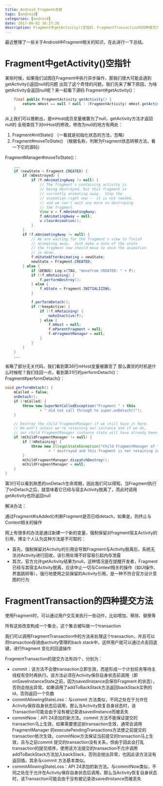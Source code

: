 ```yaml
---
title: Android Fragment总结
tags: [android]
categories: [android]
date: 2017-06-02 16:27:26
description: Fragment中getActivity()空指针、FragmentTransaction的四种提交方法
---
```

最近整理了一些关于Android中Fragment相关的知识，在此进行一下总结。

# Fragment中getActivity()空指针

某些时候，如果我们试图在Fragment中执行异步操作，那我们很大可能会遇到getActivity()返回null的问题
出现了这个奇怪的问题，我们先来了解下原因，为啥getActivity会返回null呢？来一起看下源码
Fragment#getActivity()：
```java
    final public FragmentActivity getActivity() {
        return mHost == null ? null : (FragmentActivity) mHost.getActivity();
    }
```

从上我们可以推断出，是mHost成员变量被置为了null，getActivity方法才返回null的
全局查找下对mHost的修改，修改为null的地方有两处：
1. Fragment#initState() （一看就是初始化状态的方法，忽略）
2. Fragment#moveToState() （根据名称，判断为Fragment状态转移方法，看一下它的源码）

FragmentManager#moveToState()：
```java
	...
	if (newState < Fragment.CREATED) {
		if (mDestroyed) {
			if (f.mAnimatingAway != null) {
				// The fragment's containing activity is
				// being destroyed, but this fragment is
				// currently animating away.  Stop the
				// animation right now -- it is not needed,
				// and we can't wait any more on destroying
				// the fragment.
				View v = f.mAnimatingAway;
				f.mAnimatingAway = null;
				v.clearAnimation();
			}
		}
		if (f.mAnimatingAway != null) {
			// We are waiting for the fragment's view to finish
			// animating away.  Just make a note of the state
			// the fragment now should move to once the animation
			// is done.
			f.mStateAfterAnimating = newState;
			newState = Fragment.CREATED;
		} else {
			if (DEBUG) Log.v(TAG, "movefrom CREATED: " + f);
			if (!f.mRetaining) {
				f.performDestroy();
			} else {
				f.mState = Fragment.INITIALIZING;
			}

			f.performDetach();
			if (!keepActive) {
				if (!f.mRetaining) {
					makeInactive(f);
				} else {
					f.mHost = null;
					f.mParentFragment = null;
					f.mFragmentManager = null;
				}
			}
		}
	}
	...
```

省略了部分无关代码，我们看到第36行mHost变量被置空了
那么置空的时机是什么时候呢？我们往回一点，看到第31行的performDetach()：
Fragment#performDetach()：
```java
void performDetach() {
	mCalled = false;
	onDetach();
	if (!mCalled) {
		throw new SuperNotCalledException("Fragment " + this
				+ " did not call through to super.onDetach()");
	}

	// Destroy the child FragmentManager if we still have it here.
	// We won't unless we're retaining our instance and if we do,
	// our child FragmentManager instance state will have already been saved.
	if (mChildFragmentManager != null) {
		if (!mRetaining) {
			throw new IllegalStateException("Child FragmentManager of " + this + " was not "
					+ " destroyed and this fragment is not retaining instance");
		}
		mChildFragmentManager.dispatchDestroy();
		mChildFragmentManager = null;
	}
}
```

第3行可以看到熟悉的onDetach生命周期，因此我们可以得知，当Fragment执行了onDetach之后，就意味着它已经与宿主Activity脱离了，而此时调用getActivity也将返回null

解决办法：

通过Fragment#isAdded()判断Fragment是否已经detach，如果是，则终止与Context相关的操作

网上有很多的办法是通过新建一个新的变量，强制保留对fragment宿主Activity的引用，博主个人认为这种方法是不可取的：
- 首先，强制保留对Activity的引用会导致Fragment与Activity脱离后，系统无法对Activity进行回收，该引用处理不好容易引起内存泄露
- 其次，官方允许getActivity结果为null，这种情况是在提醒开发者，Fragment已经与其宿主Activity脱离，应该中止一切与Context相关的操作（如UI操作、界面跳转等），强行地使用之前保留的Activity引用，是一种不符合官方设计意图的行为


# FragmentTransaction的四种提交方法

使用Fragment时，可以通过用户交互来执行一些动作，比如增加、移除、替换等

所有这些改变构成一个集合，这个集合被叫做一个transaction

我们可以调用FragmentTransaction中的方法来处理这个transaction，并且可以将transaction存进由activity管理的back stack中，这样用户就可以通过点击回退键，进行fragment 变化的回退操作

FragmentTransaction的提交方法有四个，分别为：

- commit：该方法不会使transaction立即生效，而是形成一个计划任务等待主线程有空时再执行。该方法必须在Activity保存自身状态前调用（即onSaveInstanceState之前，因为savedInstance会保存Fragment 的状态），否则会抛出异常。如果调用了addToBackStack方法返回backStack实例的id，否则返回一个负数
- commitAllowingStateLoss：与commit 方法类似，不同之处在于允许在Activity保存自身状态后调用，那么当Activity恢复自身状态时，该Transaction可能会由于没有被记录进savedInstance而被丢失
- commitNow：API 24添加的新方法。commit 方法不能保证提交的transaction马上生效，如果需要使这些transaction生效，通常会调用FragmentManager 的executePendingTransactions方法使之前提交的transaction依次生效。commitNow方法保证当前提交的transaction马上生效，且与之前commit 提交的transaction没有关系，但由于因此会打乱transaction的提交顺序，使用该方法提交的transaction不允许调用addToBackStack方法加入backStack，否则会抛出异常，也因此该方法没有返回值。其余与commit 方法基本类似。
- commitAllowingStateLoss：API 24添加的新方法。与commitNow类似，不同之处在于允许在Activity保存自身状态后调用，那么当Activity恢复自身状态时，该Transaction可能会由于没有被记录进savedInstance而被丢失



